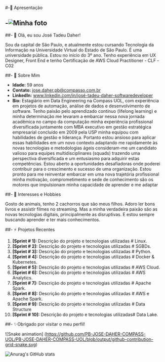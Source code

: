 #-🌱 Apresentação

## -![Minha foto](https://github.com/PB-JOSE-DAHER-COMPASS-UOL/SPRINTS_PB_AWS_CLOUD_DATA_ENGENIEERING/blob/main/foto.jpg?raw=true)


##- 👋 Olá, eu sou José Tadeu Daher!


Sou da capital de São Paulo, e atualmente estou cursando Tecnologia da Informação na Universidade Virtual do Estado de São Paulo. É uma universidade pública. Estou no início do 3º ano. Tenho experiência em UX Designer, Front End e tenho Certificação de AWS Cloud Practitioner - CLF -C02

##- 👀 Sobre Mim

- **Idade:** 59 anos
- **Contato:** jose.daher.pb@compasso.com.br
- **LinkedIn:** www.linkedin.com/in/josé-tadeu-daher-softwaredeveloper
- **Bio:** Estagiário em Data Engineering na Compass UOL, com experiência em projetos de automação, análise de dados e desenvolvimento de software.
Tenho paixão pelo aprendizado contínuo (lifelong learning) e minha determinação me levaram a embarcar nessa nova jornada acadêmica no campo da computação minha experiência profissional diversificada juntamente com MBA executivo em gestão estratégica empresarial concluído em 2009 pela USP minha equipou com habilidades de gestão e liderança. Portanto estou ansioso para aplicar essas habilidades em um novo contexto adaptando me rapidamente às novas tecnologias e metodologias ágeis consideram-me um candidato valioso para equipes multidisciplinares (squads) trazendo uma perspectiva diversificada e um entusiasmo para adquirir estas competências. Estou aberto a oportunidades desafiadoras onde poderei contribuir para o crescimento e sucesso de uma organização. Estou pronto para me reinventar embarcar em uma nova trajetória profissional minha motivação, comprometimento   e sede de conhecimento são os motores que impulsionam minha capacidade de aprender e me adaptar 


##- 💞️ Interesses e Hobbies

Gosto de animais, tenho 2 cachorros que são meus filhos. Adoro ler bons livros e assistir filmes no streaming. Mas a minha verdadeira paixão são as novas tecnologias digitais, principalmente as disruptivas. E estou sempre buscando aprender e ter mais conhecimentos.

##- ⚡ Projetos Recentes

1.  **[Sprint # 1]:** Descrição do projeto e tecnologias utilizadas # Linux.
2.  **[Sprint # 2]:** Descrição do projeto e tecnologias utilizadas # SGBDs.
3.  **[Sprint # 3]:** Descrição do projeto e tecnologias utilizadas # Python.
4.  **[Sprint # 4]:** Descrição do projeto e tecnologias utilizadas # Docker & Kubernetes.
5.  **[Sprint # 5]:** Descrição do projeto e tecnologias utilizadas # AWS Cloud.
6.  **[Sprint # 6]:** Descrição do projeto e tecnologias utilizadas # AWS Analytics.
7.  **[Sprint # 7]:** Descrição do projeto e tecnologias utilizadas # Apache Spark.
8.  **[Sprint # 8]:** Descrição do projeto e tecnologias utilizadas # AWS e Apache Spark.
9.  **[Sprint # 9]:** Descrição do projeto e tecnologias utilizadas # Data Structure
10. **[Sprint # 10]:** Descrição do projeto e tecnologias utilizadas# Data Lake.

##- ✨Obrigado por visitar o meu perfil!

![Snake animation] (https://github.com/PB-JOSE-DAHER-COMPASS-UOL/PB-JOSE-DAHER-COMPASS-UOL/blob/output/github-contribution-grid-snake.svg)

![Anurag's GitHub stats](https://github-readme-stats.vercel.app/api?username=PB-JOSE-DAHER-COMPASS-UOL&show_icons=true&bg_color=00000000)

